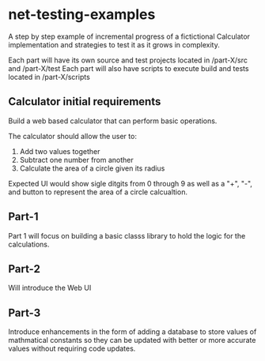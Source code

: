 # net-testing-examples

A step by step example of incremental progress of a fictictional Calculator implementation and strategies to test it as it grows in complexity.

Each part will have its own source and test projects located in /part-X/src and /part-X/test
Each part will also have scripts to execute build and tests located in /part-X/scripts


## Calculator initial requirements

Build a web based calculator that can perform basic operations.

The calculator should allow the user to:

1) Add two values together
2) Subtract one number from another
3) Calculate the area of a circle given its radius

Expected UI would show sigle ditgits from 0 through 9
as well as a "+", "-", and button to represent the area of a circle calcualtion.

## Part-1

Part 1 will focus on building a basic classs library to hold the logic for the calculations.

## Part-2

Will introduce the Web UI

## Part-3

Introduce enhancements in the form of adding a database to store values of mathmatical constants so they can be updated with better or more accurate values without requiring code updates.